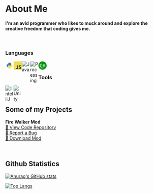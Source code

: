 <h1>About Me</h1>

<h4>
  I'm an avid programmer who likes to muck around and explore the creative freedom that coding gives me.
</h4>
<br>
<h3>
  Languages
</h3>
<a href="https://python.org" target="_blank"><img align="left" alt="Python" width="26px" src="https://raw.githubusercontent.com/github/explore/80688e429a7d4ef2fca1e82350fe8e3517d3494d/topics/python/python.png"></a>
<a href="https://javascript.com" target="_blank"><img align="left" alt="Javascript" width="26px" src="https://raw.githubusercontent.com/github/explore/80688e429a7d4ef2fca1e82350fe8e3517d3494d/topics/javascript/javascript.png"></a>
<a href="https://java.com" target="_blank"><img align="left" alt="Java" width="26px" src="https://cdn.jsdelivr.net/npm/simple-icons@v3/icons/java.svg"></a>
<a href="https://processing.com" target="_blank"><img align="left" alt="Processing" width="26px" src="https://user-images.githubusercontent.com/46587501/170594839-77fcb240-ef46-4425-9266-8cad8084f801.png"></a>
<a href="https://docs.microsoft.com/en-us/dotnet/csharp" target="_blank"><img align="left" alt="C#" width="26px" src="https://raw.githubusercontent.com/github/explore/80688e429a7d4ef2fca1e82350fe8e3517d3494d/topics/csharp/csharp.png"></a>

<br>
<h3>
  Tools
</h3>
<a href="https://jetbrains.com/idea" target="_blank"><img align="left" alt="IntelliJ" width="26px" src="https://cdn.jsdelivr.net/npm/simple-icons@v3/icons/intellijidea.svg"></a>
<a href="https://unity.com" target="_blank"><img align="left" alt="Unity" width="26px" src="https://cdn.jsdelivr.net/npm/simple-icons@v3/icons/unity.svg"></a>



<br><br>
<h2>Some of my Projects</h2>

**Fire Walker Mod** <br>
[📕 View Code Repository](https://github.com/chrisoliver345/Fire-Walker) <br>
[🐛 Report a Bug](https://github.com/chrisoliver345/Fire-Walker/issues/new) <br>
[💾 Download Mod](https://www.curseforge.com/minecraft/mc-mods/fire-walker) <br>

<br>
<h2>Github Statistics</h2>

[![Anurag's GitHub stats](https://github-readme-stats.vercel.app/api?username=chrisoliver345&theme=dracula)](https://github.com/anuraghazra/github-readme-stats) 

[![Top Langs](https://github-readme-stats.vercel.app/api/top-langs/?username=chrisoliver345&layout=compact&langs_count=6&theme=dracula&card_width=445)](https://github.com/anuraghazra/github-readme-stats)

[python]: https://www.python.org
[javascript]: https://www.javascript.com
[java]: https://www.java.com
[csharp]: https://docs.microsoft.com/en-us/dotnet/csharp
[intellij]: https://www.jetbrains.com/idea/
[unity]: https://unity.com
